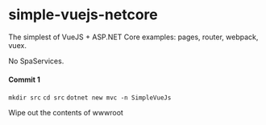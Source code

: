 # simple-vuejs-netcore
The simplest of VueJS + ASP.NET Core examples: pages, router, webpack, vuex.

No SpaServices.

#### Commit 1
`mkdir src`
`cd src`
`dotnet new mvc -n SimpleVueJs`

Wipe out the contents of wwwroot